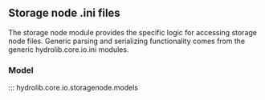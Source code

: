 ## Storage node .ini files

The storage node module provides the specific logic for accessing storage node files. Generic parsing and serializing functionality comes from the generic hydrolib.core.io.ini modules.


### Model

::: hydrolib.core.io.storagenode.models